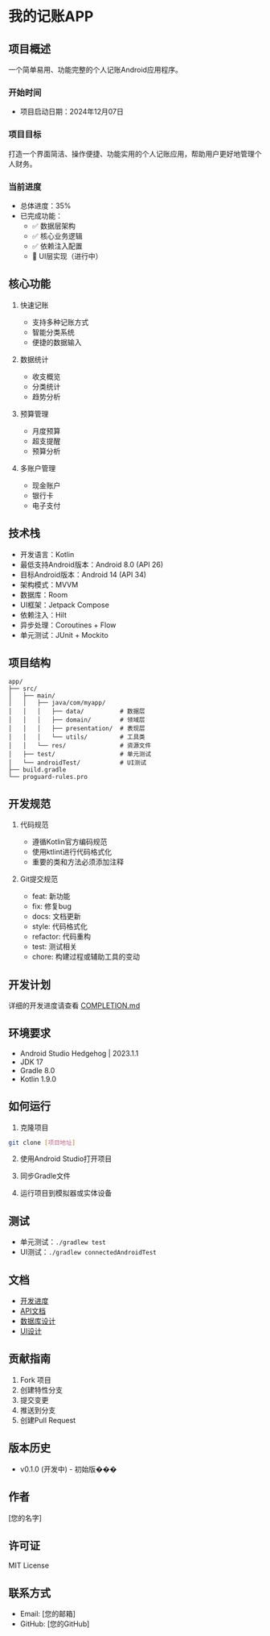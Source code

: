 # 我的记账APP

## 项目概述
一个简单易用、功能完整的个人记账Android应用程序。

### 开始时间
- 项目启动日期：2024年12月07日

### 项目目标
打造一个界面简洁、操作便捷、功能实用的个人记账应用，帮助用户更好地管理个人财务。

### 当前进度
- 总体进度：35%
- 已完成功能：
  - ✅ 数据层架构
  - ✅ 核心业务逻辑
  - ✅ 依赖注入配置
  - 🚧 UI层实现（进行中）

## 核心功能
1. 快速记账
   - 支持多种记账方式
   - 智能分类系统
   - 便捷的数据输入

2. 数据统计
   - 收支概览
   - 分类统计
   - 趋势分析

3. 预算管理
   - 月度预算
   - 超支提醒
   - 预算分析

4. 多账户管理
   - 现金账户
   - 银行卡
   - 电子支付

## 技术栈
- 开发语言：Kotlin
- 最低支持Android版本：Android 8.0 (API 26)
- 目标Android版本：Android 14 (API 34)
- 架构模式：MVVM
- 数据库：Room
- UI框架：Jetpack Compose
- 依赖注入：Hilt
- 异步处理：Coroutines + Flow
- 单元测试：JUnit + Mockito

## 项目结构
```
app/
├── src/
│   ├── main/
│   │   ├── java/com/myapp/
│   │   │   ├── data/          # 数据层
│   │   │   ├── domain/        # 领域层
│   │   │   ├── presentation/  # 表现层
│   │   │   └── utils/         # 工具类
│   │   └── res/               # 资源文件
│   ├── test/                  # 单元测试
│   └── androidTest/           # UI测试
├── build.gradle
└── proguard-rules.pro
```

## 开发规范
1. 代码规范
   - 遵循Kotlin官方编码规范
   - 使用ktlint进行代码格式化
   - 重要的类和方法必须添加注释

2. Git提交规范
   - feat: 新功能
   - fix: 修复bug
   - docs: 文档更新
   - style: 代码格式化
   - refactor: 代码重构
   - test: 测试相关
   - chore: 构建过程或辅助工具的变动

## 开发计划
详细的开发进度请查看 [COMPLETION.md](docs/COMPLETION.md)

## 环境要求
- Android Studio Hedgehog | 2023.1.1
- JDK 17
- Gradle 8.0
- Kotlin 1.9.0

## 如何运行
1. 克隆项目
```bash
git clone [项目地址]
```

2. 使用Android Studio打开项目

3. 同步Gradle文件

4. 运行项目到模拟器或实体设备

## 测试
- 单元测试：`./gradlew test`
- UI测试：`./gradlew connectedAndroidTest`

## 文档
- [开发进度](docs/COMPLETION.md)
- [API文档](docs/API.md)
- [数据库设计](docs/DATABASE.md)
- [UI设计](docs/UI_DESIGN.md)

## 贡献指南
1. Fork 项目
2. 创建特性分支
3. 提交变更
4. 推送到分支
5. 创建Pull Request

## 版本历史
- v0.1.0 (开发中) - 初始版���

## 作者
[您的名字]

## 许可证
MIT License

## 联系方式
- Email: [您的邮箱]
- GitHub: [您的GitHub] 
